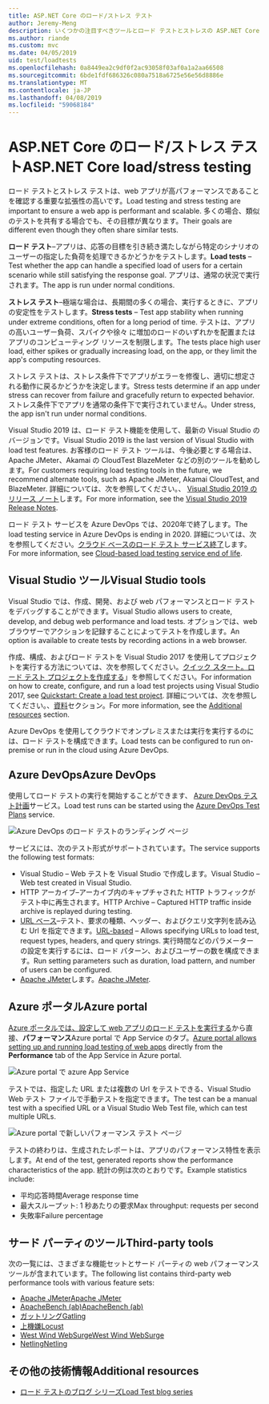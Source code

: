 ```yaml
---
title: ASP.NET Core のロード/ストレス テスト
author: Jeremy-Meng
description: いくつかの注目すべきツールとロード テストとストレスの ASP.NET Core アプリをテストするための方法について説明します。
ms.author: riande
ms.custom: mvc
ms.date: 04/05/2019
uid: test/loadtests
ms.openlocfilehash: 0a8449ea2c9df0f2ac93058f03af0a1a2aa66508
ms.sourcegitcommit: 6bde1fdf686326c080a7518a6725e56e56d8886e
ms.translationtype: MT
ms.contentlocale: ja-JP
ms.lasthandoff: 04/08/2019
ms.locfileid: "59068184"
---
```

# <a name="aspnet-core-loadstress-testing"></a><span data-ttu-id="ca559-103">ASP.NET Core のロード/ストレス テスト</span><span class="sxs-lookup"><span data-stu-id="ca559-103">ASP.NET Core load/stress testing</span></span>

<span data-ttu-id="ca559-104">ロード テストとストレス テストは、web アプリが高パフォーマンスであることを確認する重要な拡張性の高いです。</span><span class="sxs-lookup"><span data-stu-id="ca559-104">Load testing and stress testing are important to ensure a web app is performant and scalable.</span></span> <span data-ttu-id="ca559-105">多くの場合、類似のテストを共有する場合でも、その目標が異なります。</span><span class="sxs-lookup"><span data-stu-id="ca559-105">Their goals are different even though they often share similar tests.</span></span>

<span data-ttu-id="ca559-106">**ロード テスト**&ndash;アプリは、応答の目標を引き続き満たしながら特定のシナリオのユーザーの指定した負荷を処理できるかどうかをテストします。</span><span class="sxs-lookup"><span data-stu-id="ca559-106">**Load tests** &ndash; Test whether the app can handle a specified load of users for a certain scenario while still satisfying the response goal.</span></span> <span data-ttu-id="ca559-107">アプリは、通常の状況で実行されます。</span><span class="sxs-lookup"><span data-stu-id="ca559-107">The app is run under normal conditions.</span></span>

<span data-ttu-id="ca559-108">**ストレス テスト**&ndash;極端な場合は、長期間の多くの場合、実行するときに、アプリの安定性をテストします。</span><span class="sxs-lookup"><span data-stu-id="ca559-108">**Stress tests** &ndash; Test app stability when running under extreme conditions, often for a long period of time.</span></span> <span data-ttu-id="ca559-109">テストは、アプリの高いユーザー負荷、スパイクや徐々 に増加のロードのいずれかを配置またはアプリのコンピューティング リソースを制限します。</span><span class="sxs-lookup"><span data-stu-id="ca559-109">The tests place high user load, either spikes or gradually increasing load, on the app, or they limit the app's computing resources.</span></span>

<span data-ttu-id="ca559-110">ストレス テストは、ストレス条件下でアプリがエラーを修復し、適切に想定される動作に戻るかどうかを決定します。</span><span class="sxs-lookup"><span data-stu-id="ca559-110">Stress tests determine if an app under stress can recover from failure and gracefully return to expected behavior.</span></span> <span data-ttu-id="ca559-111">ストレス条件下でアプリを通常の条件下で実行されていません。</span><span class="sxs-lookup"><span data-stu-id="ca559-111">Under stress, the app isn't run under normal conditions.</span></span>

<span data-ttu-id="ca559-112">Visual Studio 2019 は、ロード テスト機能を使用して、最新の Visual Studio のバージョンです。</span><span class="sxs-lookup"><span data-stu-id="ca559-112">Visual Studio 2019 is the last version of Visual Studio with load test features.</span></span> <span data-ttu-id="ca559-113">お客様のロード テスト ツールは、今後必要とする場合は、Apache JMeter、Akamai の CloudTest BlazeMeter などの別のツールを勧めします。</span><span class="sxs-lookup"><span data-stu-id="ca559-113">For customers requiring load testing tools in the future, we recommend alternate tools, such as Apache JMeter, Akamai CloudTest, and BlazeMeter.</span></span> <span data-ttu-id="ca559-114">詳細については、次を参照してください。、 [Visual Studio 2019 のリリース ノート](/visualstudio/releases/2019/release-notes#test-tools)します。</span><span class="sxs-lookup"><span data-stu-id="ca559-114">For more information, see the [Visual Studio 2019 Release Notes](/visualstudio/releases/2019/release-notes#test-tools).</span></span>

<span data-ttu-id="ca559-115">ロード テスト サービスを Azure DevOps では、2020年で終了します。</span><span class="sxs-lookup"><span data-stu-id="ca559-115">The load testing service in Azure DevOps is ending in 2020.</span></span> <span data-ttu-id="ca559-116">詳細については、次を参照してください。[クラウド ベースのロード テスト サービス終了](https://devblogs.microsoft.com/devops/cloud-based-load-testing-service-eol/)します。</span><span class="sxs-lookup"><span data-stu-id="ca559-116">For more information, see [Cloud-based load testing service end of life](https://devblogs.microsoft.com/devops/cloud-based-load-testing-service-eol/).</span></span>

## <a name="visual-studio-tools"></a><span data-ttu-id="ca559-117">Visual Studio ツール</span><span class="sxs-lookup"><span data-stu-id="ca559-117">Visual Studio tools</span></span>

<span data-ttu-id="ca559-118">Visual Studio では、作成、開発、および web パフォーマンスとロード テストをデバッグすることができます。</span><span class="sxs-lookup"><span data-stu-id="ca559-118">Visual Studio allows users to create, develop, and debug web performance and load tests.</span></span> <span data-ttu-id="ca559-119">オプションでは、web ブラウザーでアクションを記録することによってテストを作成します。</span><span class="sxs-lookup"><span data-stu-id="ca559-119">An option is available to create tests by recording actions in a web browser.</span></span>

<span data-ttu-id="ca559-120">作成、構成、およびロード テストを Visual Studio 2017 を使用してプロジェクトを実行する方法については、次を参照してください。[クイック スタート。ロード テスト プロジェクトを作成する](/visualstudio/test/quickstart-create-a-load-test-project?view=vs-2017)」を参照してください。</span><span class="sxs-lookup"><span data-stu-id="ca559-120">For information on how to create, configure, and run a load test projects using Visual Studio 2017, see [Quickstart: Create a load test project](/visualstudio/test/quickstart-create-a-load-test-project?view=vs-2017).</span></span> <span data-ttu-id="ca559-121">詳細については、次を参照してください。、[資料](#additional-resources)セクション。</span><span class="sxs-lookup"><span data-stu-id="ca559-121">For more information, see the [Additional resources](#additional-resources) section.</span></span>

<span data-ttu-id="ca559-122">Azure DevOps を使用してクラウドでオンプレミスまたは実行を実行するのには、ロード テストを構成できます。</span><span class="sxs-lookup"><span data-stu-id="ca559-122">Load tests can be configured to run on-premise or run in the cloud using Azure DevOps.</span></span>

## <a name="azure-devops"></a><span data-ttu-id="ca559-123">Azure DevOps</span><span class="sxs-lookup"><span data-stu-id="ca559-123">Azure DevOps</span></span>

<span data-ttu-id="ca559-124">使用してロード テストの実行を開始することができます、 [Azure DevOps テスト計画](/azure/devops/test/load-test/index?view=vsts)サービス。</span><span class="sxs-lookup"><span data-stu-id="ca559-124">Load test runs can be started using the [Azure DevOps Test Plans](/azure/devops/test/load-test/index?view=vsts) service.</span></span>

![Azure DevOps のロード テストのランディング ページ](./load-tests/_static/azure-devops-load-test.png)

<span data-ttu-id="ca559-126">サービスには、次のテスト形式がサポートされています。</span><span class="sxs-lookup"><span data-stu-id="ca559-126">The service supports the following test formats:</span></span>

* <span data-ttu-id="ca559-127">Visual Studio &ndash; Web テストを Visual Studio で作成します。</span><span class="sxs-lookup"><span data-stu-id="ca559-127">Visual Studio &ndash; Web test created in Visual Studio.</span></span>
* <span data-ttu-id="ca559-128">HTTP アーカイブ&ndash;アーカイブ内のキャプチャされた HTTP トラフィックがテスト中に再生されます。</span><span class="sxs-lookup"><span data-stu-id="ca559-128">HTTP Archive &ndash; Captured HTTP traffic inside archive is replayed during testing.</span></span>
* <span data-ttu-id="ca559-129">[URL ベース](/azure/devops/test/load-test/get-started-simple-cloud-load-test?view=vsts)&ndash;テスト、要求の種類、ヘッダー、およびクエリ文字列を読み込む Url を指定できます。</span><span class="sxs-lookup"><span data-stu-id="ca559-129">[URL-based](/azure/devops/test/load-test/get-started-simple-cloud-load-test?view=vsts) &ndash; Allows specifying URLs to load test, request types, headers, and query strings.</span></span> <span data-ttu-id="ca559-130">実行時間などのパラメーターの設定を実行するには、ロード パターン、およびユーザーの数を構成できます。</span><span class="sxs-lookup"><span data-stu-id="ca559-130">Run setting parameters such as duration, load pattern, and number of users can be configured.</span></span>
* <span data-ttu-id="ca559-131">[Apache JMeter](https://jmeter.apache.org/)します。</span><span class="sxs-lookup"><span data-stu-id="ca559-131">[Apache JMeter](https://jmeter.apache.org/).</span></span>

## <a name="azure-portal"></a><span data-ttu-id="ca559-132">Azure ポータル</span><span class="sxs-lookup"><span data-stu-id="ca559-132">Azure portal</span></span>

<span data-ttu-id="ca559-133">[Azure ポータルでは、設定して web アプリのロード テストを実行する](/azure/devops/test/load-test/app-service-web-app-performance-test?view=vsts)から直接、**パフォーマンス**Azure portal で App Service のタブ。</span><span class="sxs-lookup"><span data-stu-id="ca559-133">[Azure portal allows setting up and running load testing of web apps](/azure/devops/test/load-test/app-service-web-app-performance-test?view=vsts) directly from the **Performance** tab of the App Service in Azure portal.</span></span>

![Azure portal で azure App Service](./load-tests/_static/azure-appservice-perf-test.png)

<span data-ttu-id="ca559-135">テストでは、指定した URL または複数の Url をテストできる、Visual Studio Web テスト ファイルで手動テストを指定できます。</span><span class="sxs-lookup"><span data-stu-id="ca559-135">The test can be a manual test with a specified URL or a Visual Studio Web Test file, which can test multiple URLs.</span></span>

![Azure portal で新しいパフォーマンス テスト ページ](./load-tests/_static/azure-appservice-perf-test-config.png)

<span data-ttu-id="ca559-137">テストの終わりは、生成されたレポートは、アプリのパフォーマンス特性を表示します。</span><span class="sxs-lookup"><span data-stu-id="ca559-137">At end of the test, generated reports show the performance characteristics of the app.</span></span> <span data-ttu-id="ca559-138">統計の例は次のとおりです。</span><span class="sxs-lookup"><span data-stu-id="ca559-138">Example statistics include:</span></span>

* <span data-ttu-id="ca559-139">平均応答時間</span><span class="sxs-lookup"><span data-stu-id="ca559-139">Average response time</span></span>
* <span data-ttu-id="ca559-140">最大スループット: 1 秒あたりの要求</span><span class="sxs-lookup"><span data-stu-id="ca559-140">Max throughput: requests per second</span></span>
* <span data-ttu-id="ca559-141">失敗率</span><span class="sxs-lookup"><span data-stu-id="ca559-141">Failure percentage</span></span>

## <a name="third-party-tools"></a><span data-ttu-id="ca559-142">サード パーティのツール</span><span class="sxs-lookup"><span data-stu-id="ca559-142">Third-party tools</span></span>

<span data-ttu-id="ca559-143">次の一覧には、さまざまな機能セットとサード パーティの web パフォーマンス ツールが含まれています。</span><span class="sxs-lookup"><span data-stu-id="ca559-143">The following list contains third-party web performance tools with various feature sets:</span></span>

* [<span data-ttu-id="ca559-144">Apache JMeter</span><span class="sxs-lookup"><span data-stu-id="ca559-144">Apache JMeter</span></span>](https://jmeter.apache.org/)
* [<span data-ttu-id="ca559-145">ApacheBench (ab)</span><span class="sxs-lookup"><span data-stu-id="ca559-145">ApacheBench (ab)</span></span>](https://httpd.apache.org/docs/2.4/programs/ab.html)
* [<span data-ttu-id="ca559-146">ガットリング</span><span class="sxs-lookup"><span data-stu-id="ca559-146">Gatling</span></span>](https://gatling.io/)
* [<span data-ttu-id="ca559-147">上機嫌</span><span class="sxs-lookup"><span data-stu-id="ca559-147">Locust</span></span>](https://locust.io/)
* [<span data-ttu-id="ca559-148">West Wind WebSurge</span><span class="sxs-lookup"><span data-stu-id="ca559-148">West Wind WebSurge</span></span>](http://websurge.west-wind.com/)
* [<span data-ttu-id="ca559-149">Netling</span><span class="sxs-lookup"><span data-stu-id="ca559-149">Netling</span></span>](https://github.com/hallatore/Netling)

## <a name="additional-resources"></a><span data-ttu-id="ca559-150">その他の技術情報</span><span class="sxs-lookup"><span data-stu-id="ca559-150">Additional resources</span></span>

* [<span data-ttu-id="ca559-151">ロード テストのブログ シリーズ</span><span class="sxs-lookup"><span data-stu-id="ca559-151">Load Test blog series</span></span>](https://blogs.msdn.microsoft.com/charles_sterling/2015/06/01/load-test-series-part-i-creating-web-performance-tests-for-a-load-test/)
